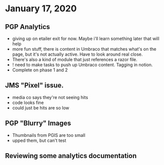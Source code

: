 # January 17, 2020

## PGP Analytics
- giving up on etailer exit for now. Maybe i'll learn something later that will help
- more fun stuff, there is content in Umbraco that matches what's on the page, but it's not actually active. Have to look around real close.
- There's also a kind of module that just references a razor file.
- ! need to make tasks to push up Umbraco content. Tagging in notion.
- Complete on phase 1 and 2

## JMS "Pixel" issue.
- media co says they're not seeing hits
- code looks fine
- could just be hits are so low

## PGP "Blurry" Images
- Thumbnails from PGIS are too small
- upped them, but can't test

## Reviewing some analytics documentation